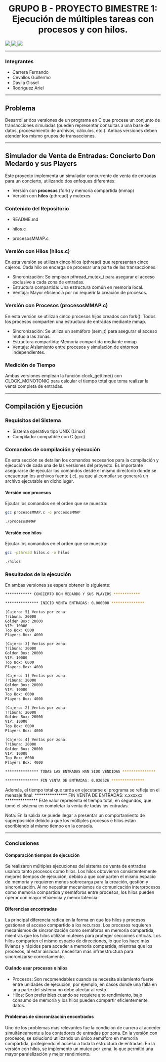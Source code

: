 <center>
  <h1>
    <strong>GRUPO B - PROYECTO BIMESTRE 1: Ejecución de múltiples tareas con procesos y con hilos.</strong>
  </h1>
</center>

  <a href="https://www.epn.edu.ec/">
    <img src="https://img.shields.io/badge/Escuela%20Polit%C3%A9cnica%20Nacional-blue?style=for-the-badge">
  </a>
  <a href="https://fis.epn.edu.ec/index.php/es/">
    <img src="https://img.shields.io/badge/Facultad%20de%20Ingenier%C3%ADa%20en%20Sistemas-purple?style=for-the-badge">
  </a>
  <a href="https://www.epn.edu.ec/">
    <img src="https://img.shields.io/badge/Software-darkgreen?style=for-the-badge">
  </a>

***
### **Integrantes**

<ul>
  <li>Carrera Fernando</li>
  <li>Cevallos Guillermo</li>
  <li>Dávila Gissel</li>
  <li>Rodríguez Ariel</li>
</ul>

***
## **Problema**

<p>
  Desarrollar dos versiones de un programa en C que procese un conjunto de transacciones simuladas (pueden representar consultas a una base de datos, procesamiento de archivos, cálculos, etc.).
  Ambas versiones deben atender los mismo grupos de transacciones.
</p>

***

## Simulador de Venta de Entradas: Concierto Don Medardo y sus Players

Este proyecto implementa un simulador concurrente de venta de entradas para un concierto, utilizando dos enfoques diferentes:

- Versión con **procesos** (fork) y memoria compartida (mmap)
- Versión con **hilos** (pthread) y mutexes

### Contenido del Repositorio
- README.md 

- hilos.c  

- procesosMMAP.c 

### Versión con Hilos (hilos.c)

En esta versión se utilizan cinco hilos (pthread) que representan cinco cajeros. Cada hilo se encarga de procesar una parte de las transacciones.

- Sincronización: Se emplean pthread_mutex_t para asegurar el acceso exclusivo a cada zona de entradas.
- Estructura compartida: Una estructura común en memoria local.
- Ventaja: Mayor eficiencia por no requerir la creación de procesos.

### Versión con Procesos (procesosMMAP.c)

En esta versión se utilizan cinco procesos hijos creados con fork(). Todos los procesos comparten una estructura de entradas mediante mmap.

- Sincronización: Se utiliza un semáforo (sem_t) para asegurar el acceso mutuo a las zonas.
- Estructura compartida: Memoria compartida mediante mmap.
- Ventaja: Aislamiento entre procesos y simulación de entornos independientes.

### Medición de Tiempo

Ambas versiones emplean la función clock_gettime() con CLOCK_MONOTONIC para calcular el tiempo total que toma realizar la venta completa de entradas.

***

## Compilación y Ejecución

### Requisitos del Sistema
<ul>
  <li>Sistema operativo tipo UNIX (Linux)</li>
  <li>Compilador compatible con C (gcc)</li>
</ul>

### Comandos de compilación y ejecución
En esta sección se detallan los comandos necesarios para la compilación y ejecución de cada una de las versiones del proyecto.
Es importante asegurarse de ejecutar los comandos desde el mismo directorio donde se encuentran los archivos fuente (.c), ya que al compilar se generará un archivo ejecutable en dicho lugar.
#### Versión con procesos
Ejcutar los comandos en el orden que se muestra:
```bash
gcc procesosMMAP.c -o procesosMMAP
```
```bash
./procesosMMAP
```
#### Versión con hilos
Ejcutar los comandos en el orden que se muestra:
```bash
gcc -pthread hilos.c -o hilos
```
```bash
./hilos
```
### Resultados de la ejecución
En ambas versiones se espera obtener lo siguiente: 
```bash
************ CONCIERTO DON MEDARDO Y SUS PLAYERS ************

*************** INICIO VENTA ENTRADAS: 0.000000 ***************

[Cajero: 5] Ventas por zona:
Tribuna: 20000
Golden Box: 20000
VIP: 10000
Top Box: 6000
Players Box: 4000

[Cajero: 3] Ventas por zona:
Tribuna: 20000
Golden Box: 20000
VIP: 10000
Top Box: 6000
Players Box: 4000

[Cajero: 1] Ventas por zona:
Tribuna: 20000
Golden Box: 20000
VIP: 10000
Top Box: 6000
Players Box: 4000

[Cajero: 2] Ventas por zona:
Tribuna: 20000
Golden Box: 20000
VIP: 10000
Top Box: 6000
Players Box: 4000

[Cajero: 4] Ventas por zona:
Tribuna: 20000
Golden Box: 20000
VIP: 10000
Top Box: 6000
Players Box: 4000

*************** TODAS LAS ENTRADAS HAN SIDO VENDIDAS ***************

*************** FIN VENTA DE ENTRADAS: 0.026526 ***************
```
<p>
  Además, el tiempo total que tarda en ejecutarse el programa se refleja en el mensaje final:
  *************** FIN VENTA DE ENTRADAS: x.xxxxxx ***************
  Este valor representa el tiempo total, en segundos, que tomó el sistema en completar la venta de todas las entradas.
</p>
<p>Nota: En la salida se puede llegar a presentar un comportamiento de superposición debido a que los múltiples procesos e hilos están escribiendo al mismo tiempo en la consola.</p>

***
### Conclusiones
#### Comparación tiempos de ejecución
<p>
Se realizaron múltiples ejecuciones del sistema de venta de entradas usando tanto procesos como hilos. Los hilos obtuvieron consistentemente mejores tiempos de ejecución, debido a que comparten el mismo       espacio de memoria y requieren menos sobrecarga para la creación, gestión y sincronización. Al no necesitar mecanismos de comunicación interprocesos como memoria compartida y semáforos entre procesos, los hilos pueden operar con mayor eficiencia y menor latencia.
</p>

#### Diferencias encontradas
<p>
La principal diferencia radica en la forma en que los hilos y procesos gestionan el acceso compartido a los recursos. Los procesos requieren mecanismos de sincronización como semáforos en memoria compartida, mientras que los hilos utilizan mutexes para proteger secciones críticas. Los hilos comparten el mismo espacio de direcciones, lo que los hace más livianos y rápidos para acceder a memoria compartida, mientras que los procesos, al estar aislados, necesitan más infraestructura para sincronizarse correctamente.
</p>

#### Cuándo usar procesos o hilos
<ul>
  <li>Procesos: Son recomendables cuando se necesita aislamiento fuerte entre unidades de ejecución, por ejemplo, en casos donde una falla en una parte del sistema no debe afectar al resto.</li>
  <li>Hilos: Son preferibles cuando se requiere alto rendimiento, bajo consumo de memoria y los hilos pueden compartir eficientemente datos.</li>
</ul>

#### Problemas de sincronización encontrados
<p>
Uno de los problemas más relevantes fue la condición de carrera al acceder simultáneamente a los contadores de entradas por zona. En la versión con procesos, se solucionó utilizando un único semáforo en memoria compartida, protegiendo el acceso a toda la estructura de entradas. En la versión con hilos, se implementó un mutex por zona, lo que permitió una mayor paralelización y mejor rendimiento.
</p>
